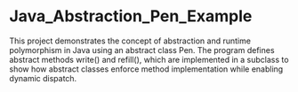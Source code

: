 # Java_Abstraction_Pen_Example
This project demonstrates the concept of abstraction and runtime polymorphism in Java using an abstract class Pen. The program defines abstract methods write() and refill(), which are implemented in a subclass to show how abstract classes enforce method implementation while enabling dynamic dispatch.
